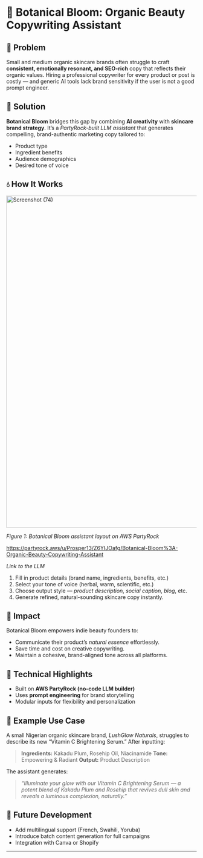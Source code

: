 # 🌺 Botanical Bloom: Organic Beauty Copywriting Assistant

## 🧠 Problem

Small and medium organic skincare brands often struggle to craft **consistent, emotionally resonant, and SEO-rich** copy that reflects their organic values. Hiring a professional copywriter for every product or post is costly — and generic AI tools lack brand sensitivity if the user is not a good prompt engineer.

## 🌿 Solution

**Botanical Bloom** bridges this gap by combining **AI creativity** with **skincare brand strategy**.
It’s a *PartyRock-built LLM assistant* that generates compelling, brand-authentic marketing copy tailored to:

* Product type
* Ingredient benefits
* Audience demographics
* Desired tone of voice

## 💧 How It Works

<img width="1905" height="878" alt="Screenshot (74)" src="https://github.com/user-attachments/assets/905be4ad-6ee5-45c8-a114-bfa4ee7c5c4a" />

*Figure 1: Botanical Bloom assistant layout on AWS PartyRock*


https://partyrock.aws/u/Prosper13/Z6YIJOafg/Botanical-Bloom%3A-Organic-Beauty-Copywriting-Assistant

*Link to the LLM*

1. Fill in product details (brand name, ingredients, benefits, etc.)
2. Select your tone of voice (herbal, warm, scientific, etc.)
3. Choose output style — *product description*, *social caption*, *blog*, etc.
4. Generate refined, natural-sounding skincare copy instantly.

## 🌸 Impact

Botanical Bloom empowers indie beauty founders to:

* Communicate their product’s *natural essence* effortlessly.
* Save time and cost on creative copywriting.
* Maintain a cohesive, brand-aligned tone across all platforms.

## 🧩 Technical Highlights

* Built on **AWS PartyRock (no-code LLM builder)**
* Uses **prompt engineering** for brand storytelling
* Modular inputs for flexibility and personalization

## 🌼 Example Use Case

A small Nigerian organic skincare brand, *LushGlow Naturals*, struggles to describe its new “Vitamin C Brightening Serum.”
After inputting:

> **Ingredients:** Kakadu Plum, Rosehip Oil, Niacinamide
> **Tone:** Empowering & Radiant
> **Output:** Product Description

The assistant generates:

> *“Illuminate your glow with our Vitamin C Brightening Serum — a potent blend of Kakadu Plum and Rosehip that revives dull skin and reveals a luminous complexion, naturally.”*

## 🌱 Future Development

* Add multilingual support (French, Swahili, Yoruba)
* Introduce batch content generation for full campaigns
* Integration with Canva or Shopify


---
